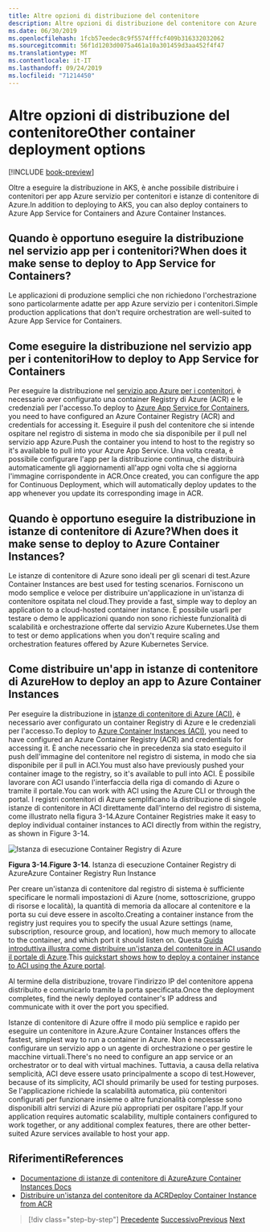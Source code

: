 ```yaml
---
title: Altre opzioni di distribuzione del contenitore
description: Altre opzioni di distribuzione del contenitore con Azure
ms.date: 06/30/2019
ms.openlocfilehash: 1fcb57eedec8c9f5574fffcf409b316332032062
ms.sourcegitcommit: 56f1d1203d0075a461a10a301459d3aa452f4f47
ms.translationtype: MT
ms.contentlocale: it-IT
ms.lasthandoff: 09/24/2019
ms.locfileid: "71214450"
---
```

# <a name="other-container-deployment-options"></a><span data-ttu-id="77890-103">Altre opzioni di distribuzione del contenitore</span><span class="sxs-lookup"><span data-stu-id="77890-103">Other container deployment options</span></span>

[!INCLUDE [book-preview](../../../includes/book-preview.md)]

<span data-ttu-id="77890-104">Oltre a eseguire la distribuzione in AKS, è anche possibile distribuire i contenitori per app Azure servizio per contenitori e istanze di contenitore di Azure.</span><span class="sxs-lookup"><span data-stu-id="77890-104">In addition to deploying to AKS, you can also deploy containers to Azure App Service for Containers and Azure Container Instances.</span></span>

## <a name="when-does-it-make-sense-to-deploy-to-app-service-for-containers"></a><span data-ttu-id="77890-105">Quando è opportuno eseguire la distribuzione nel servizio app per i contenitori?</span><span class="sxs-lookup"><span data-stu-id="77890-105">When does it make sense to deploy to App Service for Containers?</span></span>

<span data-ttu-id="77890-106">Le applicazioni di produzione semplici che non richiedono l'orchestrazione sono particolarmente adatte per app Azure servizio per i contenitori.</span><span class="sxs-lookup"><span data-stu-id="77890-106">Simple production applications that don't require orchestration are well-suited to Azure App Service for Containers.</span></span>

## <a name="how-to-deploy-to-app-service-for-containers"></a><span data-ttu-id="77890-107">Come eseguire la distribuzione nel servizio app per i contenitori</span><span class="sxs-lookup"><span data-stu-id="77890-107">How to deploy to App Service for Containers</span></span>

<span data-ttu-id="77890-108">Per eseguire la distribuzione nel [servizio app Azure per i contenitori](https://azure.microsoft.com/services/app-service/containers/), è necessario aver configurato una container Registry di Azure (ACR) e le credenziali per l'accesso.</span><span class="sxs-lookup"><span data-stu-id="77890-108">To deploy to [Azure App Service for Containers](https://azure.microsoft.com/services/app-service/containers/), you need to have configured an Azure Container Registry (ACR) and credentials for accessing it.</span></span> <span data-ttu-id="77890-109">Eseguire il push del contenitore che si intende ospitare nel registro di sistema in modo che sia disponibile per il pull nel servizio app Azure.</span><span class="sxs-lookup"><span data-stu-id="77890-109">Push the container you intend to host to the registry so it's available to pull into your Azure App Service.</span></span> <span data-ttu-id="77890-110">Una volta creata, è possibile configurare l'app per la distribuzione continua, che distribuirà automaticamente gli aggiornamenti all'app ogni volta che si aggiorna l'immagine corrispondente in ACR.</span><span class="sxs-lookup"><span data-stu-id="77890-110">Once created, you can configure the app for Continuous Deployment, which will automatically deploy updates to the app whenever you update its corresponding image in ACR.</span></span>

## <a name="when-does-it-make-sense-to-deploy-to-azure-container-instances"></a><span data-ttu-id="77890-111">Quando è opportuno eseguire la distribuzione in istanze di contenitore di Azure?</span><span class="sxs-lookup"><span data-stu-id="77890-111">When does it make sense to deploy to Azure Container Instances?</span></span>

<span data-ttu-id="77890-112">Le istanze di contenitore di Azure sono ideali per gli scenari di test.</span><span class="sxs-lookup"><span data-stu-id="77890-112">Azure Container Instances are best used for testing scenarios.</span></span> <span data-ttu-id="77890-113">Forniscono un modo semplice e veloce per distribuire un'applicazione in un'istanza di contenitore ospitata nel cloud.</span><span class="sxs-lookup"><span data-stu-id="77890-113">They provide a fast, simple way to deploy an application to a cloud-hosted container instance.</span></span> <span data-ttu-id="77890-114">È possibile usarli per testare o demo le applicazioni quando non sono richieste funzionalità di scalabilità e orchestrazione offerte dal servizio Azure Kubernetes.</span><span class="sxs-lookup"><span data-stu-id="77890-114">Use them to test or demo applications when you don't require scaling and orchestration features offered by Azure Kubernetes Service.</span></span>

## <a name="how-to-deploy-an-app-to-azure-container-instances"></a><span data-ttu-id="77890-115">Come distribuire un'app in istanze di contenitore di Azure</span><span class="sxs-lookup"><span data-stu-id="77890-115">How to deploy an app to Azure Container Instances</span></span>

<span data-ttu-id="77890-116">Per eseguire la distribuzione in [istanze di contenitore di Azure (ACI)](https://docs.microsoft.com/azure/container-instances/), è necessario aver configurato un container Registry di Azure e le credenziali per l'accesso.</span><span class="sxs-lookup"><span data-stu-id="77890-116">To deploy to [Azure Container Instances (ACI)](https://docs.microsoft.com/azure/container-instances/), you need to have configured an Azure Container Registry (ACR) and credentials for accessing it.</span></span> <span data-ttu-id="77890-117">È anche necessario che in precedenza sia stato eseguito il push dell'immagine del contenitore nel registro di sistema, in modo che sia disponibile per il pull in ACI.</span><span class="sxs-lookup"><span data-stu-id="77890-117">You must also have previously pushed your container image to the registry, so it's available to pull into ACI.</span></span> <span data-ttu-id="77890-118">È possibile lavorare con ACI usando l'interfaccia della riga di comando di Azure o tramite il portale.</span><span class="sxs-lookup"><span data-stu-id="77890-118">You can work with ACI using the Azure CLI or through the portal.</span></span> <span data-ttu-id="77890-119">I registri contenitori di Azure semplificano la distribuzione di singole istanze di contenitore in ACI direttamente dall'interno del registro di sistema, come illustrato nella figura 3-14.</span><span class="sxs-lookup"><span data-stu-id="77890-119">Azure Container Registries make it easy to deploy individual container instances to ACI directly from within the registry, as shown in Figure 3-14.</span></span>

![Istanza di esecuzione Container Registry di Azure](./media/acr-runinstance-contextmenu.png)

<span data-ttu-id="77890-121">**Figura 3-14**.</span><span class="sxs-lookup"><span data-stu-id="77890-121">**Figure 3-14**.</span></span> <span data-ttu-id="77890-122">Istanza di esecuzione Container Registry di Azure</span><span class="sxs-lookup"><span data-stu-id="77890-122">Azure Container Registry Run Instance</span></span>

<span data-ttu-id="77890-123">Per creare un'istanza di contenitore dal registro di sistema è sufficiente specificare le normali impostazioni di Azure (nome, sottoscrizione, gruppo di risorse e località), la quantità di memoria da allocare al contenitore e la porta su cui deve essere in ascolto.</span><span class="sxs-lookup"><span data-stu-id="77890-123">Creating a container instance from the registry just requires you to specify the usual Azure settings (name, subscription, resource group, and location), how much memory to allocate to the container, and which port it should listen on.</span></span> <span data-ttu-id="77890-124">Questa [Guida introduttiva illustra come distribuire un'istanza del contenitore in ACI usando il portale di Azure](https://docs.microsoft.com/azure/container-instances/container-instances-quickstart-portal).</span><span class="sxs-lookup"><span data-stu-id="77890-124">This [quickstart shows how to deploy a container instance to ACI using the Azure portal](https://docs.microsoft.com/azure/container-instances/container-instances-quickstart-portal).</span></span>

<span data-ttu-id="77890-125">Al termine della distribuzione, trovare l'indirizzo IP del contenitore appena distribuito e comunicarlo tramite la porta specificata.</span><span class="sxs-lookup"><span data-stu-id="77890-125">Once the deployment completes, find the newly deployed container's IP address and communicate with it over the port you specified.</span></span>

<span data-ttu-id="77890-126">Istanze di contenitore di Azure offre il modo più semplice e rapido per eseguire un contenitore in Azure.</span><span class="sxs-lookup"><span data-stu-id="77890-126">Azure Container Instances offers the fastest, simplest way to run a container in Azure.</span></span> <span data-ttu-id="77890-127">Non è necessario configurare un servizio app o un agente di orchestrazione o per gestire le macchine virtuali.</span><span class="sxs-lookup"><span data-stu-id="77890-127">There's no need to configure an app service or an orchestrator or to deal with virtual machines.</span></span> <span data-ttu-id="77890-128">Tuttavia, a causa della relativa semplicità, ACI deve essere usato principalmente a scopo di test.</span><span class="sxs-lookup"><span data-stu-id="77890-128">However, because of its simplicity, ACI should primarily be used for testing purposes.</span></span> <span data-ttu-id="77890-129">Se l'applicazione richiede la scalabilità automatica, più contenitori configurati per funzionare insieme o altre funzionalità complesse sono disponibili altri servizi di Azure più appropriati per ospitare l'app.</span><span class="sxs-lookup"><span data-stu-id="77890-129">If your application requires automatic scalability, multiple containers configured to work together, or any additional complex features, there are other better-suited Azure services available to host your app.</span></span>

## <a name="references"></a><span data-ttu-id="77890-130">Riferimenti</span><span class="sxs-lookup"><span data-stu-id="77890-130">References</span></span>

- [<span data-ttu-id="77890-131">Documentazione di istanze di contenitore di Azure</span><span class="sxs-lookup"><span data-stu-id="77890-131">Azure Container Instances Docs</span></span>](https://docs.microsoft.com/azure/container-instances/)
- [<span data-ttu-id="77890-132">Distribuire un'istanza del contenitore da ACR</span><span class="sxs-lookup"><span data-stu-id="77890-132">Deploy Container Instance from ACR</span></span>](https://docs.microsoft.com/azure/container-instances/container-instances-using-azure-container-registry#deploy-with-azure-portal)

>[!div class="step-by-step"]
><span data-ttu-id="77890-133">[Precedente](scale-containers-serverless.md)
>[Successivo](communication-patterns.md)</span><span class="sxs-lookup"><span data-stu-id="77890-133">[Previous](scale-containers-serverless.md)
[Next](communication-patterns.md)</span></span>
